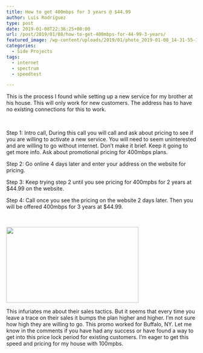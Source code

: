 ```yaml
---
title: How to get 400mbps for 3 years @ $44.99
author: Luis Rodriguez
type: post
date: 2019-01-08T22:36:25+00:00
url: /post/2019/01/08/how-to-get-400mbps-for-44-99-3-years/
featured_image: /wp-content/uploads/2019/01/photo_2019-01-08_14-31-55-150x150.jpg
categories:
  - Side Projects
tags:
  - internet
  - spectrum
  - speedtest

---
```

This is the process I found while setting up a new service for my brother at his house. This will only work for new customers. The address has to have no existing connections for this to work.

&nbsp;

Step 1: Intro call, During this call you will call and ask about pricing to see if you are willing to activate a new service. You will need to seem uninterested and are willing to go without internet. Don&#8217;t make it brief. Keep it going to get more info. Ask about promotional pricing for 400mbps plans.<!--more-->

Step 2: Go online 4 days later and enter your address on the website for pricing.

Step 3: Keep trying step 2 until you see pricing for 400mpbs for 2 years at $44.99 on the website.

Step 4: Call once you see the pricing on the website 2 days later. Then you will be offered 400mbps for 3 years at $44.99.

&nbsp;

[<img class="aligncenter size-full wp-image-878" src="https://blog.silocitylabs.com/wp-content/uploads/2019/01/photo_2019-01-08_14-31-55.jpg" alt="" width="350" height="200" srcset="https://blog.silocitylabs.com/wp-content/uploads/2019/01/photo_2019-01-08_14-31-55.jpg 350w, https://blog.silocitylabs.com/wp-content/uploads/2019/01/photo_2019-01-08_14-31-55-300x171.jpg 300w" sizes="(max-width: 350px) 100vw, 350px" />][1]

This infuriates me about their sales tactics. But it seems that every time you leave a trace on their sales it bumps the plan higher and higher. I&#8217;m not sure how high they are willing to go. This promo worked for Buffalo, NY. Let me know in the comments if you have had any success or have found a way to get into this price lock period for existing customers. I&#8217;m eager to get this speed and pricing for my house with 100mpbs.

 [1]: https://blog.silocitylabs.com/wp-content/uploads/2019/01/photo_2019-01-08_14-31-55.jpg